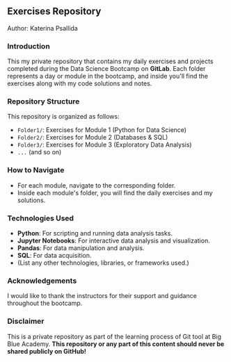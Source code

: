 ## Exercises Repository
Author: Katerina Psallida

### Introduction
This my private repository that contains my daily exercises and projects completed during the Data Science Bootcamp on **GitLab**. Each folder represents a day or module in the bootcamp, and inside you'll find the exercises along with my code solutions and notes.

### Repository Structure
This repository is organized as follows:

- `Folder1/`: Exercises for Module 1 (Python for Data Science)
- `Folder2/`: Exercises for Module 2 (Databases & SQL)
- `Folder3/`: Exercises for Module 3 (Exploratory Data Analysis)
- `...` (and so on)

### How to Navigate
- For each module, navigate to the corresponding folder.
- Inside each module's folder, you will find the daily exercises and my solutions.

### Technologies Used
- **Python**: For scripting and running data analysis tasks.
- **Jupyter Notebooks**: For interactive data analysis and visualization.
- **Pandas**: For data manipulation and analysis.
- **SQL**: For data acquisition.
- (List any other technologies, libraries, or frameworks used.)

### Acknowledgements
I would like to thank the instructors for their support and guidance throughout the bootcamp.

### Disclaimer
This is a private repository as part of the learning process of Git tool at Big Blue Academy. 
**This repository or any part of this content should never be shared publicly on GitHub!**